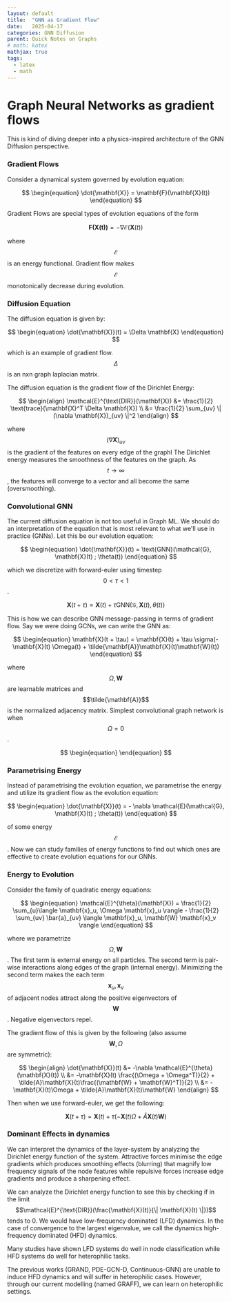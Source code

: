 ```yaml
---
layout: default
title:  "GNN as Gradient Flow"
date:   2025-04-17
categories: GNN Diffusion
parent: Quick Notes on Graphs
# math: katex
mathjax: true
tags: 
  - latex
  - math
---
```


# Graph Neural Networks as gradient flows

This is kind of diving deeper into a physics-inspired architecture of the GNN Diffusion perspective. 

### Gradient Flows
Consider a dynamical system governed by evolution equation:

$$
\begin{equation}
\dot{\mathbf{X}} = \mathbf{F}(\mathbf{X}(t))
\end{equation}
$$

Gradient Flows are special types of evolution equations of the form

$$
\begin{equation}
\mathbf{F(\mathbf{X}(t))} = -\nabla \mathcal{E}(\mathbf{X}(t))
\end{equation}
$$

where $$\mathcal{E}$$ is an energy functional. Gradient flow makes $$\mathcal{E}$$ monotonically decrease during evolution.

### Diffusion Equation

The diffusion equation is given by:

$$
\begin{equation}
\dot{\mathbf{X}}(t) = \Delta \mathbf{X}
\end{equation}
$$

which is an example of gradient flow. $$\Delta$$ is an nxn graph laplacian matrix.

The diffusion equation is the gradient flow of the Dirichlet Energy:

$$
\begin{align}
\mathcal{E}^{\text{DIR}}(\mathbf{X}) &= \frac{1}{2} \text{trace}(\mathbf{X}^T \Delta \mathbf{X}) \\
&= \frac{1}{2} \sum_{uv} \| (\nabla \mathbf{X})_{uv} \|^2
\end{align}
$$

where $$(\nabla \mathbf{X})_{uv}$$ is the gradient of the features on every edge of the graphl The Dirichlet energy measures the smoothness of the features on the graph. As $$t \to \infty$$, the features will converge to a vector and all become the same (oversmoothing).

### Convolutional GNN

The current diffusion equation is not too useful in Graph ML. We should do an interpretation of the equation that is most relevant to what we'll use in practice (GNNs). Let this be our evolution equation:

$$
\begin{equation}
\dot{\mathbf{X}}(t) = \text{GNN}(\mathcal{G}, \mathbf{X}(t) ; \theta(t))
\end{equation}
$$

which we discretize with forward-euler using timestep $$0 < \tau < 1$$. 

$$
\begin{equation}
\mathbf{X}(t + \tau) = \mathbf{X}(t) + \tau \text{GNN}(\mathcal{G}, \mathbf{X}(t), \theta(t))
\end{equation}
$$

This is how we can describe GNN message-passing in terms of gradient flow. Say we were doing GCNs, we can write the GNN as:

$$
\begin{equation}
\mathbf{X}(t + \tau) = \mathbf{X}(t) + \tau \sigma(-\mathbf{X}(t) \Omega(t) + \tilde{\mathbf{A}}\mathbf{X}(t)\mathbf{W}(t))
\end{equation}
$$

where $$\Omega, \mathbf{W}$$ are learnable matrices and $$\tilde{\mathbf{A}}$$ is the normalized adjacency matrix. Simplest convolutional graph network is when $$\Omega = 0$$.

$$
\begin{equation}
\end{equation}
$$

### Parametrising Energy

Instead of parametrising the evolution equation, we parametrise the energy and utilize its gradient flow as the evolution equation:

$$
\begin{equation}
\dot{\mathbf{X}}(t) = - \nabla \mathcal{E}(\mathcal{G}, \mathbf{X}(t) ; \theta(t))
\end{equation}
$$

of some energy $$\mathcal{E}$$. Now we can study families of energy functions to find out which ones are effective to create evolution equations for our GNNs.

### Energy to Evolution

Consider the family of quadratic energy equations:

$$
\begin{equation}
\mathcal{E}^{\theta}(\mathbf{X}) = \frac{1}{2} \sum_{u}\langle \mathbf{x}_u, \Omega \mathbf{x}_u \rangle - \frac{1}{2} \sum_{uv} \bar{a}_{uv} \langle \mathbf{x}_u, \mathbf{W} \mathbf{x}_v \rangle
\end{equation}
$$

where we parametrize $$\Omega, \mathbf{W}$$. The first term is external energy on all particles. The second term is pair-wise interactions along edges of the graph (internal energy). Minimizing the second term makes the each term $$\mathbf{x}_u, \mathbf{x}_v$$ of adjacent nodes attract along the positive eigenvectors of $$\mathbf{W}$$. Negative eigenvectors repel.

The gradient flow of this is given by the following (also assume $$\mathbf{W},\Omega$$ are symmetric):

$$
\begin{align}
\dot{\mathbf{X}}(t) &= -\nabla \mathcal{E}^{\theta}(\mathbf{X}(t)) \\
&= -\mathbf{X}(t) \frac{(\Omega + \Omega^T)}{2} + \tilde{A}\mathbf{X}(t)\frac{(\mathbf{W} + \mathbf{W}^T)}{2} \\
&= -\mathbf{X}(t)\Omega + \tilde{A}\mathbf{X}(t)\mathbf{W}
\end{align}
$$

Then when we use forward-euler, we get the following:

$$
\begin{equation}
\mathbf{X}(t + \tau) = \mathbf{X}(t) + \tau \left( -\mathbf{X}(t)\Omega + \tilde{A}\mathbf{X}(t)\mathbf{W} \right)
\end{equation}
$$

### Dominant Effects in dynamics

We can interpret the dynamics of the layer-system by analyzing the Dirichlet energy function of the system. Attractive forces minimise the edge gradients which produces smoothing effects (blurring) that magnify low frequency signals of the node features while repulsive forces increase edge gradients and produce a sharpening effect.

We can analyze the Dirichlet energy function to see this by checking if in the limit $$\mathcal{E}^{\text{DIR}}(\frac{\mathbf{X}(t)}{\| \mathbf{X}(t) \|})$$ tends to 0. We would have low-frequency dominated (LFD) dynamics. In the case of convergence to the largest eigenvalue, we call the dynamics high-frequency dominated (HFD) dynamics.

Many studies have shown LFD systems do well in node classification while HFD systems do well for heterophilic tasks.

The previous works (GRAND, PDE-GCN-D, Continuous-GNN) are unable to induce HFD dynamics and will suffer in heterophilic cases. However, through our current modelling (named GRAFF), we can learn on heterophilic settings.